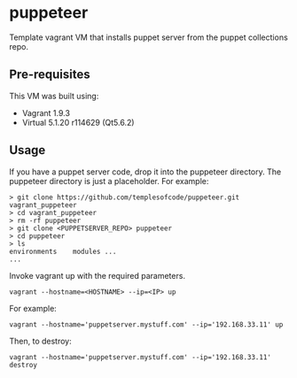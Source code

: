 # puppeteer
Template vagrant VM that installs puppet server from the puppet collections repo.

## Pre-requisites
This VM was built using:
- Vagrant 1.9.3
- Virtual 5.1.20 r114629 (Qt5.6.2)

## Usage

If you have a puppet server code, drop it into the puppeteer directory. The puppeteer directory is just a placeholder. For example:
	
	> git clone https://github.com/templesofcode/puppeteer.git vagrant_puppeteer
	> cd vagrant_puppeteer
	> rm -rf puppeteer
	> git clone <PUPPETSERVER_REPO> puppeteer
	> cd puppeteer
	> ls 
	environments	modules ...
	...
	
	
Invoke vagrant up with the required parameters. 

	vagrant --hostname=<HOSTNAME> --ip=<IP> up

For example:

	vagrant --hostname='puppetserver.mystuff.com' --ip='192.168.33.11' up

Then, to destroy:

	vagrant --hostname='puppetserver.mystuff.com' --ip='192.168.33.11' destroy